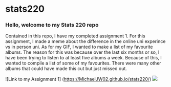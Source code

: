 # stats220
### Hello, welcome to my Stats 220 repo
Contained in this repo, I have my completed assignment 1. 
For this assignment, I made a meme about the difference in the online uni experince vs in person uni. As for my GIF, I wanted to make a list of my favourite albums. The reason for this was because over the last six months or so, I have been trying to listen to at least five albums a week. Because of this, I wanted to compile a list of some of my favourites. There were many other albums that could have made this cut but just missed out.

![Link to my Assignment 1] (https://MichaelJW02.github.io/stats220/)
![](https://i.natgeofe.com/n/812b8651-3c67-4eae-935d-af57b1980d04/1721276.jpg)
